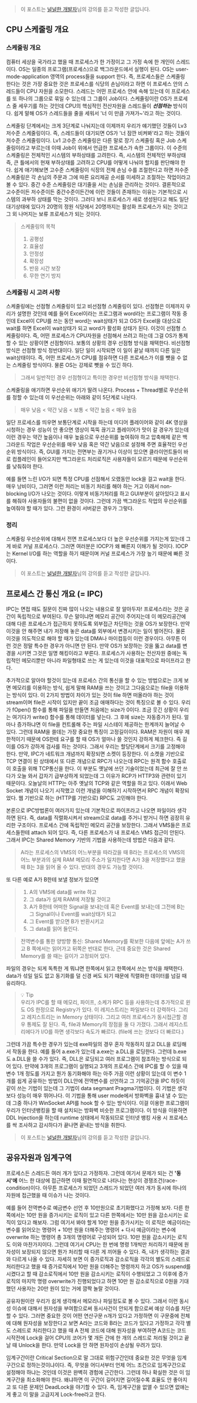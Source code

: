 > 이 포스트는 [널널한 개발자](https://www.inflearn.com/course/%EA%B3%B0%EC%B1%85-%EC%89%BD%EA%B2%8C-%EB%B0%B0%EC%9A%B0%EB%8A%94-%EC%9A%B4%EC%98%81%EC%B2%B4%EC%A0%9C/dashboard)님의 강의를 듣고 작성한 글입니다.

## CPU 스케줄링 개요

### 스케줄링 개요

컴퓨터 세상을 국가라고 했을 때 프로세스가 한 가정이고 그 가정 속에 한 개인이 스레드이다. OS는 일종의 프로그램(프로세스)으로 백그라운드에서 실행이 된다. OS는 user-mode-application 영역의 process들을 support 한다. 즉, 프로세스들은 스케줄링 한다는 것은 가장 중요한 것은 프로세스를 식당의 손님이라고 하면 이 프로세스 안의 스레드들이 CPU 자원을 소모한다. 스레드는 어떤 프로세스 안에 속해 있는데 이 프로세스를 또 하나의 그룹으로 묶일 수 있는데 그 그룹이 Job이다. 스케줄링이란 OS가 프로세스 줄 세우기를 하는 것인데 CPU의 핵심적인 전산자원을 스레드들이 **_선점하는_** 방식이다. 쉽게 말해 OS가 스레드들을 줄을 세워서 '너 이 만큼 가져가~'라고 하는 것이다.

스케줄링 단계에서는 크게 3단계로 나눠지는데 이제까지 우리가 얘기했던 것들이 Lv3 저수준 스케줄링이다. 즉, 스레드들이 대기되면 OS가 '너 잠깐 비켜봐'라고 하는 것들이 저수준 스케줄링이다. Lv1 고수준 스케줄링은 다른 말로 장기 스케줄링 혹은 Job 스케줄링이라고 부르는데 이때 Job이 위에서 언급한 프로세스가 속한 그룹이다. 이 수준의 스케줄링은 전체적인 시스템의 부하상태를 고려한다. 즉, 시스템의 전체적인 부하상태 즉, 큰 틀에서의 현재 부하상태를 고려하고 CPU를 어떻게 나눠야 할지를 판단해야 한다. 쉽게 애기해보면 고수준 스케줄링이 식장의 전체 손님 수를 조절한다고 하면 저수준 스케줄링은 각 손님의 주문과 그에 따른 요리제공 순서를 미세하고 조절하는 작업이라고 볼 수 있다. 중간 수준 스케줄링은 대기줄을 서는 손님을 관리하는 것이다. 결론적으로 고수준이든 저수준이든 중간수준이든간에 이런 것들이 존재하는 이유는 기본적으로 시스템의 과부하 상태를 막는 것이다. 그러다 보니 프로세스가 새로 생성된다고 해도 일단 대기상태에 있다가 20명의 정원 식당에서 20명까지는 활성화 프로세스가 되는 것이고 그 외 나머지는 보류 프로세스가 되는 것이다.

> 스케줄링의 목적
>
> 1.  공평성
> 2.  효율성
> 3.  안정성
> 4.  확장성
> 5.  반응 시간 보장
> 6.  무한 연기 방지

### 스케줄링 시 고려 사항

스케줄링에는 선점형 스케줄링이 있고 비선점형 스케줄링이 있다. 선점형은 이제까지 우리가 설명한 것인데 예를 들어 Excel이라는 프로그램과 word라는 프로그램이 작동 중인데 Excel이 CPU를 쓰는 동안 word는 wait상태가 되고 OS가 Excel을 대상으로 wait를 하면 Excel이 wait상태가 되고 word가 활성화 상태가 된다. 이것이 선점형 스케줄링이다. 즉, 어떤 프로세스가 CPU자원을 선점해서 쓰려고 하는데 그걸 OS가 통제할 수 있는 상황이면 선점형이다. 보통의 상황의 경우 선점형 방식을 채택한다. 비선점형 방식은 선점형 방식 정반대이다. 일단 일이 시작되면 이 일이 끝날 때까지 다른 일은 wait상태이다. 즉, 어떤 프로세스가 CPU를 점유하면 다른 프로세스가 이를 뺏을 수 없는 스케줄링 방식이다. 물론 OS는 강제로 뺏을 수 있긴 하다.

> 그래서 일반적인 경우 선점형이고 특이한 경우만 비선점형 방식을 채택한다.

스케줄링을 애기하면 우선순위 애기가 딸려 나온다. Process + Thread별로 우선순위를 정할 수 있는데 이 우선순위는 아래와 같이 5단계로 나뉜다.

> 매우 낮음 < 약간 낮음 < 보통 < 약간 높음 < 매우 높음

일단 프로세스를 띄우면 보통단계로 시작을 하는데 미디어 플레이어와 같이 4K 영상을 시청하는 경우 성능이 안 좋으면 영상이 뚝뚝 끊기고 플레이어가 맛이 갈 경우가 있는데 이런 경우는 약간 높음이나 매우 높음으로 우선순위를 높여줘야 하고 압축해제 같은 백그라운드 작업은 우선순위를 매우 낮음 혹은 약간 낮음으로 설정해 주면 효율적인 우선순위 방식이다. 즉, GUI를 가지는 전면부는 끊기거나 이상이 있으면 클라이언트들이 바로 컴플레인이 들어오지만 백그라운드 처리로직은 사용자들이 모르기 때문에 우선순위를 낮춰줘야 한다.

예를 들면 느린 I/O가 되면 특정 CPU를 선점해서 오랬동안 lock을 걸고 wait을 한다. 매우 낭비이다, 그러면 이런 처리는 비동기 처리를 해야 하는 거고 이래서 non-blocking I/O가 나오는 것이다. 이렇게 비동기처리를 하고 GUI부분이 살아있다고 표시를 해줘야 사용자들의 불편이 없을 것이다. 그런데 가끔 백그라운드 작업의 우선순위를 높여줘야 할 때가 있다. 그런 환경이 서버같은 경우가 그렇다.

### 정리

스케줄링 우선순위에 대해서 전면 프로세스보다 더 높은 우선순위를 가지는게 있는데 그게 바로 커널 프로세스다. 그러면 여러분은 IOCP가 왜 빠른지 이해가 될 것이다. IOCP는 Kernel I/O를 하는 역할을 하기 때문이며 커널 프로세스가 가장 높기 때문에 빠른 것이다.

> 이 포스트는 [널널한 개발자](https://www.inflearn.com/course/%EA%B3%B0%EC%B1%85-%EC%89%BD%EA%B2%8C-%EB%B0%B0%EC%9A%B0%EB%8A%94-%EC%9A%B4%EC%98%81%EC%B2%B4%EC%A0%9C/dashboard)님의 강의를 듣고 작성한 글입니다.

## 프로세스 간 통신 개요 (= IPC)

IPC는 면접 때도 질문이 진짜 많이 나오는 내용으로 잘 알아두자! 프로세스라는 것은 공간이 독립적으로 부여된다. 무슨 말이냐면 메모리 공간이 주어지는데 이 메모리공간에 대해 다른 프로세스가 접근하지 못하도록 외부접근 차단하는 것을 OS가 보장한다. 만약 이것을 안 해주면 내가 저장해 놓은 data를 외부에서 변경시키는 일이 벌어진다. 물론 이것을 의도적으로 해야 할 때가 있는데 DMA나 마이컴등이 이런 경우이다. 아무튼 이런 것은 정말 특수한 경우가 아니면 안 된다. 만약 OS가 보장하는 것을 뚫고 data를 변경을 시키면 그것은 일명 해킹이라고 부른다. 프로세스가 사용하는 전산자원 중에는 독립적인 메모리뿐만 아니라 파일형태로 쓰는 게 있는데 이것을 대표적으로 파이프라고 한다.

추가적으로 알아야 할것이 있는데 프로세스 간의 통신을 할 수 있는 방법으로는 크게 보면 메모리를 이용하는 방식, 쉽게 말해 RAM을 쓰는 것이고 그다음으로는 file을 이용하는 방식이 있다. 이 2가지 방법이 차이가 있는 것이 file 하면 떠올라야 하는 것이 stream이며 file은 시작이 있지만 끝이 조금 애매하다는 것이 특징으로 볼 수 있다. 우리가 fOpen() 함수를 통해 파일을 만들면 처음에는 size가 0이다. 조금 웃긴 상황이 우리는 여기다가 write() 함수를 통해 데이터를 넣는다. 그 후에 size는 자동증가가 된다. 얼마나 증가하냐면 이 file을 컨트롤해 주는 파일 시스테이 제공하는 한계까지 늘어날 수 있다. 그런데 RAM을 쓸데는 가장 중요한 특징이 고정길이이다. RAM은 자원이 매우 제한적이기 때문에 OS한테 요구를 할 때 OS가 얼마나 쓸 것인지 강하게 체크한다. 즉 길이를 OS가 강하게 검사를 하는 것이다. 그래서 우리는 할당단계에서 크기를 고정해야 한다. 만약, IPC가 네트워크 개념까지 확장되면 소켓이 등장한다. 이 소켓을 기반으로 TCP 연결이 된 상태에서 또 다른 개념으로 RPC가 나오는데 RPC는 원격 함수 호출로 이 호출을 위해 TCP통신을 한다. 이 부분도 옛날에 쓰던 기술이었는데 최근에 잘 안 쓰다가 오늘 와서 갑자기 급부상하게 되었는데 그 이유가 RCP가 HTTP3와 관련이 있기 때문이다. 오늘날의 HTTP는 아주 옛날의 TCP와 같은 역할을 하고 있다. 이래서 Web Socket 개념이 나오기 시작했고 이런 개념을 이해하기 시작하면서 RPC 개념이 확장되었다. 웹 기반으로 하는 (HTTP를 기반으로) RPC도 고민해야 한다.

본론으로 IPC방법론이 여러가지 있는데 기본적으로 파이프라고 나오면 파일이라 생각하면 된다. 즉, data를 직렬화시켜서 stream으로 data를 주거니 받거니 하면 굉장히 유리한 구조이다. 프로세스 간에 독립적인 메모리 공간을 보장한다. 그래서 VMS들은 프로세스들한테 attach 되어 있다. 즉, 다른 프로세스가 내 프로세스 VMS 접근이 안된다. 그래서 IPC는 Shared Memory 기반의 기법을 사용하는데 방법은 다음과 같다.

> A라는 프로세스의 VMS의 어느부분을 따라갔을 때 B라는 프로세스의 VMS의 어느 부분과의 실제 RAM 메모리 주소가 일치한다면 A가 3을 저장했다고 했을 때 B는 3을 읽어 올 수 있다. 반대의 경우도 가능할 것이다.

또 다른 예로 A가 B한테 보낼 정보가 있으면

> 1. A의 VMS에 data를 write 하고
> 2. 그 data가 실제 RAM에 저장될 것이고
> 3. A가 B한테 어떠한 Signal을 보내는데 혹은 Event를 보내는데 그전에 B는 그 Signal이나 Event를 wait상태가 되고
> 4. 그 Event를 받으면 B가 반환시키고
> 5. 그 data를 읽어 들인다.

> 전역변수를 통한 양방향 통신: Shared Memory를 확보한 다음에 앞에는 A가 쓰고 B 쪽에서는 읽어가고 뒤쪽은 반대로 한다, 근데 중요한 것은 Shared Memory를 쓸 때는 길이가 고정되어 있다.

파일의 경우는 되게 독특한 게 뭐냐면 한쪽에서 읽고 한쪽에서 쓰는 방식을 채택한다. data가 섞일 일도 없고 동기화를 덜 신경 써도 되기 때문에 직렬화한 데이터를 넘길 때 유리하다.

> 💡 Tip  
> 우리가 IPC를 할 때 메모리, 파이프, 소케가 RPC 등을 사용하는데 추가적으로 윈도 OS 한정으로 Registry가 있다. 이 레지스트리는 파일보다 더 강력하다. 그리고 레지스트리는 in Memory 상태이다. 그리고 여러 프로세스가 동시접근할 경우 통제도 잘 된다. 즉, file과 Memory의 장점을 둘 다 가졌다. 그래서 레지스트리에다가 I/O를 하면 생각보다 속도가 빠르다. (file에 쓰는 것보다 더 빠르다.)

그런데 가끔 특수한 경우가 있는데 exe파일의 경우 혼자 작동하지 않고 DLL을 로딩해서 작동을 한다. 예를 들어 a.exe가 있는데 a.exe는 a.DLL을 로딩한다. 그런데 b.exe도 a.DLL을 쓸 수가 있다. 즉, DLL은 로딩되고 여러 프로그램이 참조하는 방식으로 되어 있다. 만약에 3개의 프로그램이 실행되고 3개의 프로세스 간에 IPC를 할 수 있을 때 변수 1개 정도를 가지고 뭔가 동기화해야 하는 아주 가끔 이런 상황이 있는데 이 변수 1개를 쉽게 공유하는 방법이 DLL안에 전역변수를 선언하고 그 기억공간을 IPC 하듯이 같이 쓰는 기법이 있는데 그 기법이 data segmant Pragma기법이다. 이 기법은 생각보다 성능이 매우 뛰어나다. 이 기법을 통해 user mode에서 방화벽을 흉내 낼 수 있는데 그중 하나가 WinSocket API를 hook 할 수 있는 방식이다. 이걸 이용한 프로그램이 우리가 인터넷뱅킹을 할 때 설치되는 방화벽 비슷한 프로그램이다. 이 방식을 이용하면 DDL Injection을 하는데 runtime 상태에서 작동되므로 인터넷 뱅킹 사용 시 프로세스를 싹 조사하고 감시하다가 끝나면 끝내는 방식을 취한다.

> 이 포스트는 [널널한 개발자](https://www.inflearn.com/course/%EA%B3%B0%EC%B1%85-%EC%89%BD%EA%B2%8C-%EB%B0%B0%EC%9A%B0%EB%8A%94-%EC%9A%B4%EC%98%81%EC%B2%B4%EC%A0%9C/dashboard)님의 강의를 듣고 작성한 글입니다.

## 공유자원과 임계구역

프로세스든 스레드든 여러 개가 있다고 가정하자. 그런데 여기서 문제가 되는 건 **'동시'에** 어느 한 대상에 접근하면 이때 필연적으로 나타나는 현상이 경쟁조건(race-condition)이다. 아무튼 프로세스가 되었던 스레드가 되었던 여러 개가 동시에 하나의 자원에 접근했을 때 이슈가 나는 것이다.

예를 들어 전역변수로 예금변수 선언 후 10만원으로 초기화했다고 가정해 보자. 다른 한쪽에서는 10만 원을 증가시키는 로직이 있고 다른 한쪽에서는 10만 원을 감소시키는 로직이 있다고 해보자. 그럼 여기서 봐야 할게 10만 원을 증가시키는 이 로직은 예금이라는 변수를 읽어오는 명령어 + 10만 원을 더해주는 명령어 + 다시 예금이라는 변수에 overwrite 하는 명령어 총 3개의 명령어로 구성되어 있다. 10만 원을 감소시키는 로직도 이와 마찬가지이다. 그런데 여기서 CPU는 한 번에 명령 1개씩만 처리하기 때문에 원자성이 보장되지 않으면 뭔가 처리할 때 다른 게 끼어들 수 있다. 즉, 내가 생각하는 결과와 다르게 나올 수 있다. 자세히 보면 이 증가로직과 감소로직을 각각의 별도의 스레드로 처리한다고 했을 때 증가로직에서 10만 원을 더해주는 명령까지 하고 OS가 suspend를 시켰다고 할 때 감소로직에서 10만 원을 감소시키는 로직이 수행되었고 그 이후에 증가로직의 마지막 명령 overwrite가 진행되었다고 하면 10만 원 감소로직으로 0원을 기대했던 사용자는 20만 원이 있는 거에 깜짝 놀랄 것이다.

공유자원이란 우리가 쉽게 생각해서 메모리나 파일정도로 볼 수 있다. 그래서 이런 동시성 이슈에 대해서 원자성을 부여함으로써 동시사건이 안되게 함으로써 예상 이슈를 차단할 수 있다. 그러면 중요한 것이 어떤 연산구문 n개가 있다고 가정하면 이 구문중에 전체에 대해 원자성을 보장한다고 보면 A라는 코드와 B라는 코드가 있다고 가정하고 각각 별도 스레드로 처리한다고 했을 때 A 전체 코드에 대해 원자성을 부여하면 A코드는 코드 시작전에 Lock을 걸어 CPU의 코어가 몇 개든 간에 한 개의 스레드로 처리될 것이고 끝날 때 Unlock을 한다. 만약 Lock을 안 하면 원자성이 손상될 우려가 있다.

임계구간이란 Critical Section으로 말 그대로 위험구간인데 중요한 것은 무엇을 임계구간으로 정하는것이냐이다. 즉, 무엇을 어디서부터 언제 어느 조건으로 임계구간으로 설정해야 하냐는 것인데 이것은 완벽히 경험에 근간한다. 그런데 하나 확실한 것은 이 임계구간을 최소화해야 한다. 왜냐하면 이 구간이 길어지면 길어질수록 효율도 안 좋아지고 또 다른 문제인 DeadLock을 야기할 수 있다. 즉, 임계구간을 없앨 수 있으면 없애는 게 좋고 이 말을 고급지게 Lock-free라고 한다.
